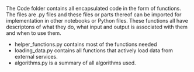 The Code folder contains all encapsulated code in the form of functions. The files are .py files and these files or parts thereof can be imported for implementation in other notebooks or Python files. These functions all have descriptons of what they do, what input and output is associated with them and when to use them.

- helper_functions.py contains most of the functions needed
- loading_data.py contains all functions that actively load data from external services.
- algorithms.py is a summary of all algorithms used.
